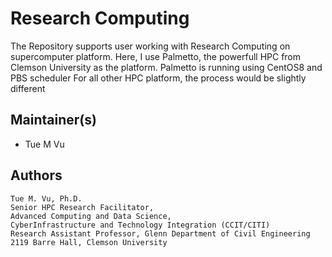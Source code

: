 # Research Computing 

The Repository supports user working with Research Computing on supercomputer platform.
Here, I use Palmetto, the powerfull HPC from Clemson University as the platform. Palmetto is running using CentOS8 and PBS scheduler
For all other HPC platform, the process would be slightly different

## Maintainer(s)

* Tue M Vu

## Authors
```
Tue M. Vu, Ph.D. 
Senior HPC Research Facilitator,
Advanced Computing and Data Science,
CyberInfrastructure and Technology Integration (CCIT/CITI)
Research Assistant Professor, Glenn Department of Civil Engineering
2119 Barre Hall, Clemson University
```
